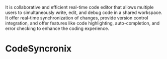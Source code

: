 It is collaborative and efficient real-time code editor that allows multiple users to simultaneously write, edit, and debug code in a shared workspace. It offer real-time synchronization of changes, provide version control integration, and offer features like code highlighting, auto-completion, and error checking to enhance the coding experience.
# CodeSyncronix
